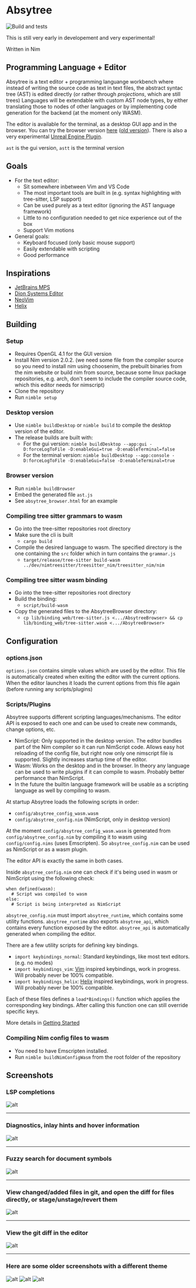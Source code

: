 # Absytree

![Build and tests](https://github.com/Nimaoth/Absytree/actions/workflows/main.yml/badge.svg?event=push)

This is still very early in developement and very experimental!

Written in Nim

## Programming Language + Editor

Absytree is a text editor + programming languange workbench where instead of writing the source code as text in text files,
the abstract syntac tree (AST) is edited directly (or rather through _projections_, which are still trees)
Languages will be extendable with custom AST node types, by either translating those to nodes of other languages or by implementing code generation
for the backend (at the moment only WASM).

The editor is available for the terminal, as a desktop GUI app and in the browser.
You can try the browser version [here](https://nimaoth.github.io/AbsytreeBrowser/) ([old version](https://nimaoth.github.io/AbsytreeBrowser/old/absytree_browser.html)).
There is also a very experimental [Unreal Engine Plugin](https://github.com/Nimaoth/AbsytreeUE).

`ast` is the gui version, `astt` is the terminal version

## Goals
- For the text editor:
  - Sit somewhere inbetween Vim and VS Code
  - The most important tools are built in (e.g. syntax highlighting with tree-sitter, LSP support)
  - Can be used purely as a text editor (ignoring the AST language framework)
  - Little to no configuration needed to get nice experience out of the box
  - Support Vim motions
- General goals:
  - Keyboard focused (only basic mouse support)
  - Easily extendable with scripting
  - Good performance

## Inspirations
- [JetBrains MPS](https://github.com/JetBrains/MPS)
- [Dion Systems Editor](https://dion.systems/gallery.html)
- [NeoVim](https://github.com/neovim/neovim)
- [Helix](https://github.com/helix-editor/helix)

## Building

### Setup
- Requires OpenGL 4.1 for the GUI version
- Install Nim version 2.0.2. (we need some file from the compiler source so you need to install nim using choosenim, the prebuilt binaries from the nim website or build nim from source, because
  some linux package repositories, e.g. arch, don't seem to include the compiler source code, which this editor needs for nimscript)
- Clone the repository
- Run `nimble setup`

### Desktop version
- Use `nimble buildDesktop` or `nimble build` to compile the desktop version of the editor.
- The release builds are built with:
  - For the gui version: `nimble buildDesktop --app:gui -D:forceLogToFile -D:enableGui=true -D:enableTerminal=false`
  - For the terminal version: `nimble buildDesktop --app:console -D:forceLogToFile -D:enableGui=false -D:enableTerminal=true`

### Browser version
- Run `nimble buildBrowser`
- Embed the generated file `ast.js`
- See `absytree_browser.html` for an example

### Compiling tree sitter grammars to wasm
- Go into the tree-sitter repositories root directory
- Make sure the cli is built
  - `cargo build`
- Compile the desired language to wasm. The specified directory is the one containing the `src` folder which in turn contains the `grammar.js`
  - `target/release/tree-sitter build-wasm ../dev/nimtreesitter/treesitter_nim/treesitter_nim/nim`

### Compiling tree sitter wasm binding
- Go into the tree-sitter repositories root directory
- Build the binding:
  - `script/build-wasm`
- Copy the generated files to the AbsytreeBrowser directory:
  - `cp lib/binding_web/tree-sitter.js <.../AbsytreeBrowser> && cp lib/binding_web/tree-sitter.wasm <.../AbsytreeBrowser>`

## Configuration

### options.json
`options.json` contains simple values which are used by the editor. This file is automatically created when exiting the editor with the current options.
When the editor launches it loads the current options from this file again (before running any scripts/plugins)

### Scripts/Plugins

Absytree supports different scripting languages/mechanisms. The editor API is exposed to each one and can be used to create new commands, change options, etc.
- NimScript: Only supported in the desktop version. The editor bundles part of the Nim compiler so it can run NimScript code.
  Allows easy hot reloading of the config file, but right now only one nimscript file is supported.
  Slightly increases startup time of the editor.
- Wasm: Works on the desktop and in the browser. In theory any language can be used to write plugins if it can compile to wasm.
  Probably better performance than NimScript.
- In the future the builtin language framework will be usable as a scripting language as well by compiling to wasm.

At startup Absytree loads the following scripts in order:
- `config/absytree_config_wasm.wasm`
- `config/absytree_config.nim` (NimScript, only in desktop version)

At the moment `config/absytree_config_wasm.wasm` is generated from `config/absytree_config.nim` by compiling it to wasm using `config/config.nims` (uses Emscripten). So `absytree_config.nim` can be used as NimScript or as a wasm plugin.

The editor API is exactly the same in both cases.

Inside `absytree_config.nim` one can check if it's being used in wasm or NimScript using the following check:

    when defined(wasm):
      # Script was compiled to wasm
    else:
      # Script is being interpreted as NimScript

`absytree_config.nim` must import `absytree_runtime`, which contains some utility functions. `absytree_runtime` also exports `absytree_api`,
which contains every function exposed by the editor. `absytree_api` is automatically generated when compiling the editor.

There are a few utility scripts for defining key bindings.
- `import keybindings_normal`: Standard keybindings, like most text editors. (e.g. no modes)
- `import keybindings_vim`: [Vim](https://github.com/neovim/neovim) inspired keybindings, work in progress. Will probably never be 100% compatible.
- `import keybindings_helix`: [Helix](https://github.com/helix-editor/helix) inspired keybindings, work in progress. Will probably never be 100% compatible.

Each of these files defines a `load*Bindings()` function which applies the corresponding key bindings. After calling this function one can still override specific keys.

More details in [Getting Started](docs/getting_started.md)

### Compiling Nim config files to wasm
- You need to have Emscripten installed.
- Run `nimble buildNimConfigWasm` from the root folder of the repository

## Screenshots

### LSP completions
![alt](https://raw.githubusercontent.com/Nimaoth/AbsytreeScreenshots/main/lsp_completions.png)

---

### Diagnostics, inlay hints and hover information
![alt](https://raw.githubusercontent.com/Nimaoth/AbsytreeScreenshots/main/lsp_diagnostics_inlay_hints_hover.png)

---

### Fuzzy search for document symbols
![alt](https://raw.githubusercontent.com/Nimaoth/AbsytreeScreenshots/main/lsp_document_symbols.png)

---

### View changed/added files in git, and open the diff for files directly, or stage/unstage/revert them
![alt](https://raw.githubusercontent.com/Nimaoth/AbsytreeScreenshots/main/git_changed_files.png)

---

### View the git diff in the editor
![alt](https://raw.githubusercontent.com/Nimaoth/AbsytreeScreenshots/main/git_diff.png)

---

### Here are some older screenshots with a different theme
![alt](screenshots/screenshot1.png)
![alt](screenshots/screenshot2.png)
![alt](screenshots/screenshot3.png)
